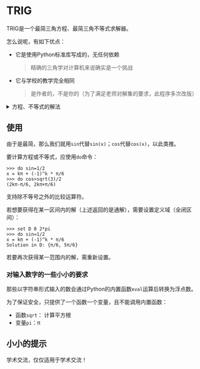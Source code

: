# TRIG
TRIG是一个最简三角方程、最简三角不等式求解器。

怎么说呢，有如下优点：

- 它是使用Python标准库写成的，无任何依赖
  > 精确的三角学对计算机来说确实是一个挑战
- 它与学校的教学完全相同
  > 是作者的，不是你的（为了满足老师对解集的要求，此程序多次改版）

<details>
<summary>方程、不等式的解法</summary>
<p>

方程嘛，挺简单的。大家都背过公式吧，套公式就可以了。

不等式嘛，利用单位圆或函数图像吧：`sin`横截单位圆；`cos`纵截单位圆；其它的看函数图像。
> 确实挺好实现的呢，代码我都看不懂qwq

</p>
</details>

## 使用
由于是最简，那么我们就用`sin`代替`sin(x)`；`cos`代替`cos(x)`，以此类推。

要计算方程或不等式，应使用`do`命令：
```
>>> do sin=1/2
x = kπ + (-1)^k * π/6
>>> do cos>sqrt(3)/2
(2kπ-π/6, 2kπ+π/6)
```

支持除不等号之外的比较运算符。

若想要获得在某一区间内的解（上述返回的是通解），需要设置定义域（全闭区间）：
```
>>> set D 0 2*pi
>>> do sin=1/2
x = kπ + (-1)^k * π/6
Solution in D: {π/6, 5π/6}
```

若要再次获得某一范围内的解，需重新设置。

### 对输入数字的一些小小的要求
那些以字符串形式输入的数会通过Python的内置函数`eval`运算后转换为浮点数。

为了保证安全，只提供了一个函数一个变量，且不能调用内置函数：

- 函数`sqrt`： 计算平方根
- 变量`pi`：π

## 小小的提示
学术交流，仅仅适用于学术交流！
